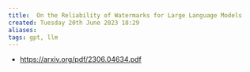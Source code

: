 ```yaml
---
title:  On the Reliability of Watermarks for Large Language Models
created: Tuesday 20th June 2023 18:29
aliases: 
tags: gpt, llm
---
```


- https://arxiv.org/pdf/2306.04634.pdf